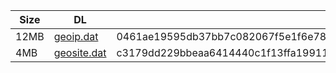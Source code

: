 |    Size   |     DL  | sha512sum |
|  ---  |  ---  |  ---  |
| 12MB | [geoip.dat](https://cdn.jsdelivr.net/gh/googleians/Rules@main/geoip.dat) | 0461ae19595db37bb7c082067f5e1f6e783b49dc56d22c18d775227122776cd62843b3c4d55b72adc37becf0e4bac78f263de832ae5d84fda393d16f5d3073da |
| 4MB | [geosite.dat](https://cdn.jsdelivr.net/gh/googleians/Rules@main/geosite.dat) | c3179dd229bbeaa6414440c1f13ffa19911f252d9465040e29bdadd60a65b7b7c10647ea222f9772f663196cd7e4e8b391172a0e17dfe737399f28c13de10302 |
